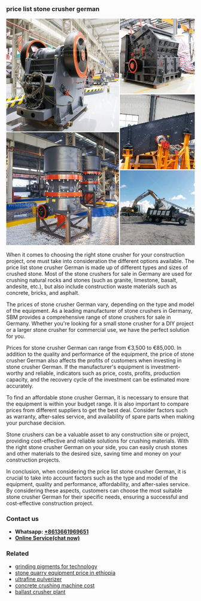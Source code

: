 <h3>price list stone crusher german</h3><img src='1708663471.jpg' alt=''><p>When it comes to choosing the right stone crusher for your construction project, one must take into consideration the different options available. The price list stone crusher German is made up of different types and sizes of crushed stone. Most of the stone crushers for sale in Germany are used for crushing natural rocks and stones (such as granite, limestone, basalt, andesite, etc.), but also include construction waste materials such as concrete, bricks, and asphalt.</p><p>The prices of stone crusher German vary, depending on the type and model of the equipment. As a leading manufacturer of stone crushers in Germany, SBM provides a comprehensive range of stone crushers for sale in Germany. Whether you're looking for a small stone crusher for a DIY project or a larger stone crusher for commercial use, we have the perfect solution for you.</p><p>Prices for stone crusher German can range from €3,500 to €85,000. In addition to the quality and performance of the equipment, the price of stone crusher German also affects the profits of customers when investing in stone crusher German. If the manufacturer's equipment is investment-worthy and reliable, indicators such as price, costs, profits, production capacity, and the recovery cycle of the investment can be estimated more accurately.</p><p>To find an affordable stone crusher German, it is necessary to ensure that the equipment is within your budget range. It is also important to compare prices from different suppliers to get the best deal. Consider factors such as warranty, after-sales service, and availability of spare parts when making your purchase decision.</p><p>Stone crushers can be a valuable asset to any construction site or project, providing cost-effective and reliable solutions for crushing materials. With the right stone crusher German on your side, you can easily crush stones and other materials to the desired size, saving time and money on your construction projects.</p><p>In conclusion, when considering the price list stone crusher German, it is crucial to take into account factors such as the type and model of the equipment, quality and performance, affordability, and after-sales service. By considering these aspects, customers can choose the most suitable stone crusher German for their specific needs, ensuring a successful and cost-effective construction project.</p><h3>Contact us</h3><ul><li><strong>Whatsapp:&nbsp;<a href="https://wa.me/8613661969651">+8613661969651</a></strong></li><li><a href="https://swt.shibang-china.com/?git&amp;zhl&amp;price list stone crusher german"><strong>Online Service(chat now)</strong></a></li></ul><h3>Related</h3><ul><li><a href='grinding pigments for technology.md'>grinding pigments for technology</a></li><li><a href='stone quarry equipment price in ethiopia.md'>stone quarry equipment price in ethiopia</a></li><li><a href='ultrafine pulverizer.md'>ultrafine pulverizer</a></li><li><a href='concrete crushing machine cost.md'>concrete crushing machine cost</a></li><li><a href='ballast crusher plant.md'>ballast crusher plant</a></li></ul>